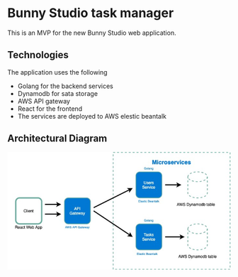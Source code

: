 # Bunny Studio task manager

This is an MVP for the new Bunny Studio web application.
## Technologies
The application uses the following
- Golang for the backend services
- Dynamodb for sata storage
- AWS API gateway
- React for the frontend
- The services are deployed to AWS elestic beantalk

## Architectural Diagram
![alt text](https://github.com/ademuanthony/bunnystudio/blob/master/screens/design.jpg?raw=true)

